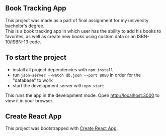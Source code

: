 ## Book Tracking App

This project was made as a part of final assignment for my university bachelor's degree.  
This is a book tracking app in which user has the ability to add his books to favorites, as well as create new books using custom data or an ISBN-10/ISBN-13 code.

## To start the project

* install all project dependencies with `npm install`
* run `json-server --watch db.json --port 8080` in order for the "database" to work
* start the development server with `npm start`

This runs the app in the development mode.
Open [http://localhost:3000](http://localhost:3000) to view it in your browser.

## Create React App

This project was bootstrapped with [Create React App](https://github.com/facebookincubator/create-react-app).
